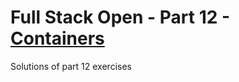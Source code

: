 # Full Stack Open - Part 12 - [Containers](https://fullstackopen.com/en/part12)

Solutions of part 12 exercises
